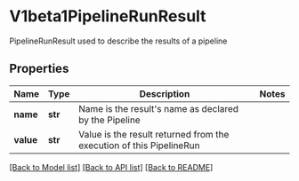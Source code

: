 # V1beta1PipelineRunResult

PipelineRunResult used to describe the results of a pipeline
## Properties
Name | Type | Description | Notes
------------ | ------------- | ------------- | -------------
**name** | **str** | Name is the result&#39;s name as declared by the Pipeline | 
**value** | **str** | Value is the result returned from the execution of this PipelineRun | 

[[Back to Model list]](../README.md#documentation-for-models) [[Back to API list]](../README.md#documentation-for-api-endpoints) [[Back to README]](../README.md)



